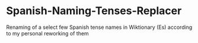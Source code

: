 # Spanish-Naming-Tenses-Replacer
Renaming of a select few Spanish tense names in Wiktionary (Es) according to my personal reworking of them
